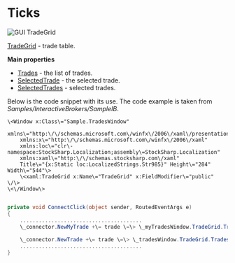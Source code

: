 # Ticks

![GUI TradeGrid](~/images/GUI_TradeGrid.png)

[TradeGrid](../api/StockSharp.Xaml.TradeGrid.html) \- trade table. 

**Main properties**

- [Trades](../api/StockSharp.Xaml.TradeGrid.Trades.html) \- the list of trades.
- [SelectedTrade](../api/StockSharp.Xaml.TradeGrid.SelectedTrade.html) \- the selected trade.
- [SelectedTrades](../api/StockSharp.Xaml.TradeGrid.SelectedTrades.html) \- selected trades.

Below is the code snippet with its use. The code example is taken from *Samples\/InteractiveBrokers\/SampleIB*. 

```xaml
\<Window x:Class\="Sample.TradesWindow"
    xmlns\="http:\/\/schemas.microsoft.com\/winfx\/2006\/xaml\/presentation"
    xmlns:x\="http:\/\/schemas.microsoft.com\/winfx\/2006\/xaml"
    xmlns:loc\="clr\-namespace:StockSharp.Localization;assembly\=StockSharp.Localization"
    xmlns:xaml\="http:\/\/schemas.stocksharp.com\/xaml"
    Title\="{x:Static loc:LocalizedStrings.Str985}" Height\="284" Width\="544"\>
	\<xaml:TradeGrid x:Name\="TradeGrid" x:FieldModifier\="public" \/\>
\<\/Window\>
	  				
```
```cs
private void ConnectClick(object sender, RoutedEventArgs e)
{
	.......................................
	\_connector.NewMyTrade +\= trade \=\> \_myTradesWindow.TradeGrid.Trades.Add(trade);
	
	\_connector.NewTrade +\= trade \=\> \_tradesWindow.TradeGrid.Trades.Add(trade);
	.......................................
}            		
	  				
```
